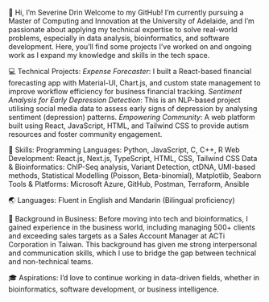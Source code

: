 👋 Hi, I’m Severine Drin
Welcome to my GitHub! I’m currently pursuing a Master of Computing and Innovation at the University of Adelaide, and I’m passionate about applying my technical expertise to solve real-world problems, especially in data analysis, bioinformatics, and software development. Here, you’ll find some projects I’ve worked on and ongoing work as I expand my knowledge and skills in the tech space.

💻 Technical Projects:
*Expense Forecaster*:
I built a React-based financial forecasting app with Material-UI, Chart.js, and custom state management to improve workflow efficiency for business financial tracking.
*Sentiment Analysis for Early Depression Detection*:
This is an NLP-based project utilising social media data to assess early signs of depression by analysing sentiment (depression) patterns.
*Empowering Community*:
A web platform built using React, JavaScript, HTML, and Tailwind CSS to provide autism resources and foster community engagement.

🔧 Skills:
Programming Languages: Python, JavaScript, C, C++, R
Web Development: React.js, Next.js, TypeScript, HTML, CSS, Tailwind CSS
Data & Bioinformatics: ChIP-Seq analysis, Variant Detection, ctDNA, UMI-based methods, Statistical Modelling (Poisson, Beta-binomial), Matplotlib, Seaborn
Tools & Platforms: Microsoft Azure, GitHub, Postman, Terraform, Ansible

🌏 Languages:
Fluent in English and Mandarin (Bilingual proficiency)

🌟 Background in Business:
Before moving into tech and bioinformatics, I gained experience in the business world, including managing 500+ clients and exceeding sales targets as a Sales Account Manager at ACTi Corporation in Taiwan. This background has given me strong interpersonal and communication skills, which I use to bridge the gap between technical and non-technical teams.

🎓 Aspirations:
I’d love to continue working in data-driven fields, whether in bioinformatics, software development, or business intelligence.
